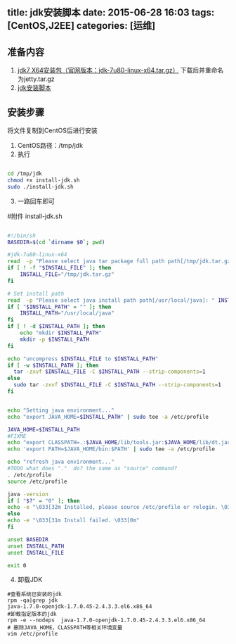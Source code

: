 title: jdk安装脚本
date: 2015-06-28 16:03
tags: [CentOS,J2EE]
categories: [运维] 
---

## 准备内容
1. [jdk7 X64安装包（官网版本：jdk-7u80-linux-x64.tar.gz）](http://download.oracle.com/otn-pub/java/jdk/7u80-b15/jdk-7u80-linux-x64.tar.gz)
下载后并重命名为jetty.tar.gz
2. [jdk安装脚本](install-jdk.sh)

## 安装步骤
将文件复制到CentOS后进行安装
1. CentOS路径：/tmp/jdk
2. 执行

``` bash

cd /tmp/jdk
chmod +x install-jdk.sh
sudo ./install-jdk.sh

```

3. 一路回车即可

#附件 install-jdk.sh
``` bash   

#!/bin/sh
BASEDIR=$(cd `dirname $0`; pwd)

#jdk-7u80-linux-x64
read  -p "Please select java tar package full path path[/tmp/jdk.tar.gz] " INSTALL_FILE
if [ ! -f "$INSTALL_FILE" ]; then
	INSTALL_FILE="/tmp/jdk.tar.gz"
fi

# Set install path
read  -p "Please select java install path path[/usr/local/java]: " INSTALL_PATH
if [ "$INSTALL_PATH" = "" ]; then
	INSTALL_PATH="/usr/local/java"
fi
if [ ! -d $INSTALL_PATH ]; then
    echo "mkdir $INSTALL_PATH"
    mkdir -p $INSTALL_PATH
fi

echo "uncompress $INSTALL_FILE to $INSTALL_PATH"
if [ -w $INSTALL_PATH ]; then
  tar -zxvf $INSTALL_FILE -C $INSTALL_PATH --strip-components=1
else
  sudo tar -zxvf $INSTALL_FILE -C $INSTALL_PATH --strip-components=1
fi


echo "Setting java environment..."
echo "export JAVA_HOME=$INSTALL_PATH" | sudo tee -a /etc/profile

JAVA_HOME=$INSTALL_PATH
#FIXME
echo "export CLASSPATH=.:$JAVA_HOME/lib/tools.jar:$JAVA_HOME/lib/dt.jar" | sudo tee -a /etc/profile
echo 'export PATH=$JAVA_HOME/bin:$PATH' | sudo tee -a /etc/profile

echo "refresh java environment..."
#TODO what does "."  do? the same as "source" command?
. /etc/profile
source /etc/profile

java -version
if [ "$?" = "0" ]; then
echo -e "\033[32m Installed, please source /etc/profile or relogin. \033[0m"
else
echo -e "\033[31m Install failed. \033[0m"
fi

unset BASEDIR
unset INSTALL_PATH
unset INSTALL_FILE

exit 0

```

4. 卸载JDK

``` shell
#查看系统已安装的jdk
rpm -qa|grep jdk
java-1.7.0-openjdk-1.7.0.45-2.4.3.3.el6.x86_64
#卸载指定版本的jdk
rpm -e --nodeps  java-1.7.0-openjdk-1.7.0.45-2.4.3.3.el6.x86_64
# 删除JAVA_HOME，CLASSPATH等相关环境变量
vim /etc/profile
```
